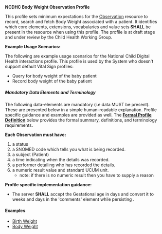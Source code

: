 **NCDHC Body Weight Observation Profile**

This profile sets minimum expectations for the [Observation] resource to record, search and fetch Body Weight associated with a patient. It identifies which core elements, extensions, vocabularies and value sets **SHALL** be present in the resource when using this profile. The profile is at draft stage and under review by the Child Health Working Group. 

**Example Usage Scenarios:**

The following are example usage scenarios for the National Child Digital Health interactions
profile. This profile is used by the System who doesn't support default Vital Sign profiles:

-   Query for body weight of the baby patient
-   Record body weight of the baby patient

##### Mandatory Data Elements and Terminology


The following data-elements are mandatory (i.e data MUST be present). These are presented below in a simple human-readable explanation.  Profile specific guidance and examples are provided as well.  The [**Formal Profile Definition**](#profile) below provides the  formal summary, definitions, and  terminology requirements.  

**Each Observation must have:**

1.  a status  
1.  a SNOMED code which tells you what is being recorded.
1.  a subject (Patient)
1.  a time indicating when the details was recorded.
1.	a performer detailing who has recorded the details.
1.  a numeric result value and standard UCUM unit.
    -   note: if there is no numeric result then you have to supply a reason

**Profile specific implementation guidance:**

* The server **SHALL** accept the Gestational age in days and convert it to weeks and days in the 'comments' element while persisting .



#### Examples

- [Birth Weight](ncdhc-observation-birthweight-example.html)
- [Body Weight](ncdhc-observation-bodyweight-example.html)

[Observation]: http://hl7.org/fhir/observation.html
[extensible]: http://hl7.org/fhir/terminologies.html#extensible
[General Guidance Section]: definitions.html
